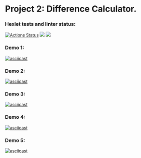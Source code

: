 # Project 2:  Difference Calculator.

### Hexlet tests and linter status:
[![Actions Status](https://github.com/salvadorrus/java-project-71/actions/workflows/hexlet-check.yml/badge.svg)](https://github.com/salvadorrus/java-project-71/actions)
<a href="https://codeclimate.com/github/salvadorrus/java-project-71/maintainability"><img src="https://api.codeclimate.com/v1/badges/758280b03e27e4390504/maintainability" /></a>
<a href="https://codeclimate.com/github/salvadorrus/java-project-71/test_coverage"><img src="https://api.codeclimate.com/v1/badges/758280b03e27e4390504/test_coverage" /></a>

### Demo 1:
[![asciicast](https://asciinema.org/a/FzWSKpdmEhLdIb8lxWkh3v61t.svg)](https://asciinema.org/a/FzWSKpdmEhLdIb8lxWkh3v61t)

### Demo 2:
[![asciicast](https://asciinema.org/a/pRfd2namTTTcQDvxHWrwUVIeZ.svg)](https://asciinema.org/a/pRfd2namTTTcQDvxHWrwUVIeZ)

### Demo 3:
[![asciicast](https://asciinema.org/a/XC1L9QeA5owgvCVU5fobS47uZ.svg)](https://asciinema.org/a/XC1L9QeA5owgvCVU5fobS47uZ)

### Demo 4:
[![asciicast](https://asciinema.org/a/tMFqGOvc70XlLfiaSgYyZKyjA.svg)](https://asciinema.org/a/tMFqGOvc70XlLfiaSgYyZKyjA)

### Demo 5:
[![asciicast](https://asciinema.org/a/TD6Q9PFePxkNKZQ79GtsxYX3N.svg)](https://asciinema.org/a/TD6Q9PFePxkNKZQ79GtsxYX3N)